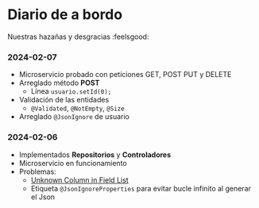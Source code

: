 # Diario de a bordo

Nuestras hazañas y desgracias :feelsgood:

### 2024-02-07

- Microservicio probado con peticiones GET, POST PUT y DELETE
- Arreglado método **POST**
    - Línea `usuario.setId(0);`
- Validación de las entidades
    - `@Validated`, `@NotEmpty`, `@Size`
- Arreglado `@JsonIgnore` de usuario

### 2024-02-06

- Implementados **Repositorios** y **Controladores**
- Microservicio en funcionamiento
- Problemas: 
    - [Unknown Column in Field List](https://stackoverflow.com/questions/50567041/spring-boot-jpa-unknown-column-in-field-list)
    - Etiqueta `@JsonIgnoreProperties` para evitar bucle infinito al generar el Json
